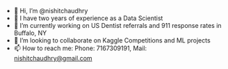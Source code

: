 - 👋 Hi, I’m @nishitchaudhry
- 👀 I have two years of experience as a Data Scientist
- 🌱 I’m currently working on US Dentist referrals and 911 response rates in Buffalo, NY
- 💞️ I’m looking to collaborate on Kaggle Competitions and ML projects
- 📫 How to reach me: Phone: 7167309191, Mail: nishitchaudhry@gmail.com

<!---
nishitchaudhry/nishitchaudhry is a ✨ special ✨ repository because its `README.md` (this file) appears on your GitHub profile.
You can click the Preview link to take a look at your changes.
--->
